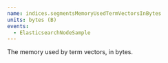 ```yaml
---
name: indices.segmentsMemoryUsedTermVectorsInBytes
units: bytes (B)
events:
  - ElasticsearchNodeSample
---
```


The memory used by term vectors, in bytes.